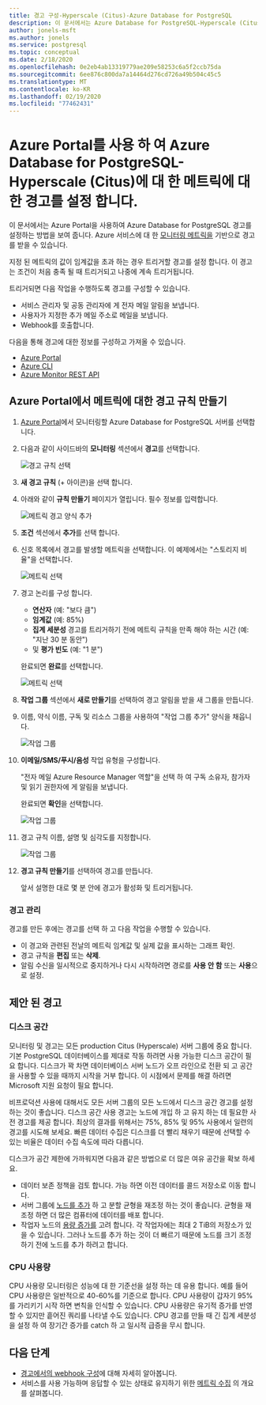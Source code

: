 ```yaml
---
title: 경고 구성-Hyperscale (Citus)-Azure Database for PostgreSQL
description: 이 문서에서는 Azure Database for PostgreSQL-Hyperscale (Citus)에 대 한 메트릭 경고를 구성 하 고 액세스 하는 방법을 설명 합니다.
author: jonels-msft
ms.author: jonels
ms.service: postgresql
ms.topic: conceptual
ms.date: 2/18/2020
ms.openlocfilehash: 0e2eb4ab13319779ae209e58253c6a5f2ccb75da
ms.sourcegitcommit: 6ee876c800da7a14464d276cd726a49b504c45c5
ms.translationtype: MT
ms.contentlocale: ko-KR
ms.lasthandoff: 02/19/2020
ms.locfileid: "77462431"
---
```

# <a name="use-the-azure-portal-to-set-up-alerts-on-metrics-for-azure-database-for-postgresql---hyperscale-citus"></a>Azure Portal를 사용 하 여 Azure Database for PostgreSQL-Hyperscale (Citus)에 대 한 메트릭에 대 한 경고를 설정 합니다.

이 문서에서는 Azure Portal을 사용하여 Azure Database for PostgreSQL 경고를 설정하는 방법을 보여 줍니다. Azure 서비스에 대 한 [모니터링 메트릭을](concepts-hyperscale-monitoring.md) 기반으로 경고를 받을 수 있습니다.

지정 된 메트릭의 값이 임계값을 초과 하는 경우 트리거할 경고를 설정 합니다. 이 경고는 조건이 처음 충족 될 때 트리거되고 나중에 계속 트리거됩니다.

트리거되면 다음 작업을 수행하도록 경고를 구성할 수 있습니다.
* 서비스 관리자 및 공동 관리자에 게 전자 메일 알림을 보냅니다.
* 사용자가 지정한 추가 메일 주소로 메일을 보냅니다.
* Webhook를 호출합니다.

다음을 통해 경고에 대한 정보를 구성하고 가져올 수 있습니다.
* [Azure Portal](../azure-monitor/platform/alerts-metric.md#create-with-azure-portal)
* [Azure CLI](../azure-monitor/platform/alerts-metric.md#with-azure-cli)
* [Azure Monitor REST API](https://docs.microsoft.com/rest/api/monitor/metricalerts)

## <a name="create-an-alert-rule-on-a-metric-from-the-azure-portal"></a>Azure Portal에서 메트릭에 대한 경고 규칙 만들기
1. [Azure Portal](https://portal.azure.com/)에서 모니터링할 Azure Database for PostgreSQL 서버를 선택합니다.

2. 다음과 같이 사이드바의 **모니터링** 섹션에서 **경고**를 선택합니다.

   ![경고 규칙 선택](./media/howto-hyperscale-alert-on-metric/2-alert-rules.png)

3. **새 경고 규칙** (+ 아이콘)을 선택 합니다.

4. 아래와 같이 **규칙 만들기** 페이지가 열립니다. 필수 정보를 입력합니다.

   ![메트릭 경고 양식 추가](./media/howto-hyperscale-alert-on-metric/4-add-rule-form.png)

5. **조건** 섹션에서 **추가**를 선택 합니다.

6. 신호 목록에서 경고를 발생할 메트릭을 선택합니다. 이 예제에서는 "스토리지 비율"을 선택합니다.
   
   ![메트릭 선택](./media/howto-hyperscale-alert-on-metric/6-configure-signal-logic.png)

7. 경고 논리를 구성 합니다.

    * **연산자** (예: "보다 큼")
    * **임계값** (예: 85%)
    * **집계 세분성** 경고를 트리거하기 전에 메트릭 규칙을 만족 해야 하는 시간 (예: "지난 30 분 동안")
    * 및 **평가 빈도** (예: "1 분")
   
   완료되면 **완료**를 선택합니다.

   ![메트릭 선택](./media/howto-hyperscale-alert-on-metric/7-set-threshold-time.png)

8. **작업 그룹** 섹션에서 **새로 만들기**를 선택하여 경고 알림을 받을 새 그룹을 만듭니다.

9. 이름, 약식 이름, 구독 및 리소스 그룹을 사용하여 "작업 그룹 추가" 양식을 채웁니다.

    ![작업 그룹](./media/howto-hyperscale-alert-on-metric/9-add-action-group.png)

10. **이메일/SMS/푸시/음성** 작업 유형을 구성합니다.
    
    "전자 메일 Azure Resource Manager 역할"을 선택 하 여 구독 소유자, 참가자 및 읽기 권한자에 게 알림을 보냅니다.
   
    완료되면 **확인**을 선택합니다.

    ![작업 그룹](./media/howto-hyperscale-alert-on-metric/10-action-group-type.png)

11. 경고 규칙 이름, 설명 및 심각도를 지정합니다.

    ![작업 그룹](./media/howto-hyperscale-alert-on-metric/11-name-description-severity.png) 

12. **경고 규칙 만들기**를 선택하여 경고를 만듭니다.

    앞서 설명한 대로 몇 분 안에 경고가 활성화 및 트리거됩니다.

### <a name="managing-alerts"></a>경고 관리

경고를 만든 후에는 경고를 선택 하 고 다음 작업을 수행할 수 있습니다.

* 이 경고와 관련된 전날의 메트릭 임계값 및 실제 값을 표시하는 그래프 확인.
* 경고 규칙을 **편집** 또는 **삭제**.
* 알림 수신을 일시적으로 중지하거나 다시 시작하려면 경로를 **사용 안 함** 또는 **사용**으로 설정.

## <a name="suggested-alerts"></a>제안 된 경고

### <a name="disk-space"></a>디스크 공간

모니터링 및 경고는 모든 production Citus (Hyperscale) 서버 그룹에 중요 합니다. 기본 PostgreSQL 데이터베이스를 제대로 작동 하려면 사용 가능한 디스크 공간이 필요 합니다. 디스크가 꽉 차면 데이터베이스 서버 노드가 오프 라인으로 전환 되 고 공간을 사용할 수 있을 때까지 시작을 거부 합니다. 이 시점에서 문제를 해결 하려면 Microsoft 지원 요청이 필요 합니다.

비프로덕션 사용에 대해서도 모든 서버 그룹의 모든 노드에서 디스크 공간 경고를 설정 하는 것이 좋습니다. 디스크 공간 사용 경고는 노드에 개입 하 고 유지 하는 데 필요한 사전 경고를 제공 합니다. 최상의 결과를 위해서는 75%, 85% 및 95% 사용에서 일련의 경고를 시도해 보세요. 빠른 데이터 수집은 디스크를 더 빨리 채우기 때문에 선택할 수 있는 비율은 데이터 수집 속도에 따라 다릅니다.

디스크가 공간 제한에 가까워지면 다음과 같은 방법으로 더 많은 여유 공간을 확보 하세요.

* 데이터 보존 정책을 검토 합니다. 가능 하면 이전 데이터를 콜드 저장소로 이동 합니다.
* 서버 그룹에 [노드를 추가](howto-hyperscale-scaling.md#add-worker-nodes) 하 고 분할 균형을 재조정 하는 것이 좋습니다. 균형을 재조정 하면 더 많은 컴퓨터에 데이터를 배포 합니다.
* 작업자 노드의 [용량 증가를](howto-hyperscale-scaling.md#increase-vcores) 고려 합니다. 각 작업자에는 최대 2 TiB의 저장소가 있을 수 있습니다. 그러나 노드를 추가 하는 것이 더 빠르기 때문에 노드를 크기 조정 하기 전에 노드를 추가 하려고 합니다.

### <a name="cpu-usage"></a>CPU 사용량

CPU 사용량 모니터링은 성능에 대 한 기준선을 설정 하는 데 유용 합니다. 예를 들어 CPU 사용량은 일반적으로 40-60%를 기준으로 합니다. CPU 사용량이 갑자기 95%를 가리키기 시작 하면 변칙을 인식할 수 있습니다. CPU 사용량은 유기적 증가를 반영할 수 있지만 흩어진 쿼리를 나타낼 수도 있습니다. CPU 경고를 만들 때 긴 집계 세분성을 설정 하 여 장기간 증가를 catch 하 고 일시적 급증을 무시 합니다.

## <a name="next-steps"></a>다음 단계
* [경고에서의 webhook 구성](../azure-monitor/platform/alerts-webhooks.md)에 대해 자세히 알아봅니다.
* 서비스를 사용 가능하며 응답할 수 있는 상태로 유지하기 위한 [메트릭 수집](../monitoring-and-diagnostics/insights-how-to-customize-monitoring.md) 의 개요를 살펴봅니다.
